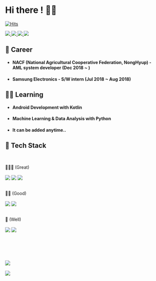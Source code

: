 # Hi there ! 🙋‍♂️
[![Hits](https://hits.seeyoufarm.com/api/count/incr/badge.svg?url=https%3A%2F%2Fgithub.com%2FChoiMW%2Fhit-counter&count_bg=%2379C83D&title_bg=%23555555&icon=&icon_color=%23E7E7E7&title=hits&edge_flat=false)](https://github.com/ChoiMW)

<a href="https://github.com/ChoiMW" target="_blank"><img src="https://img.shields.io/badge/github-181717?style=for-the-badge&logo=github&logoColor=white"> </a>
<a href="https://github.com/ChoiMW" target="_blank"><img src="https://img.shields.io/badge/notion-000000?style=for-the-badge&logo=notion&logoColor=white"> </a>
<a href="https://dacon.io/myprofile/427209/home" target="_blank"><img src="https://img.shields.io/badge/-DACON-004B93?style=for-the-badge"> </a>
<a href="https://github.com/ChoiMW" target="_blank"><img src="https://img.shields.io/badge/Instagram-E4405F?style=for-the-badge&logo=Instagram&logoColor=white"> </a>
## 🍳 Career 
- #### NACF (National Agricultural Cooperative Federation, NongHyup) - AML system developer (Dec 2018 ~ )
- #### Samsung Electronics - S/W intern (Jul 2018 ~ Aug 2018)


## 👨‍🍳 Learning 
 - #### Android Development with Kotlin
 - #### Machine Learning & Data Analysis with Python
 - #### It can be added anytime..

## 🥄 Tech Stack
<br>

🥄🥄🥄 (Great)
<br><br>
<img src="https://img.shields.io/badge/C++-00599C?style=flat-square&logo=c%2B%2B&logoColor=white"/> 
<img src="https://img.shields.io/badge/Oracle-F80000?style=flat-square&logo=Oracle&logoColor=white"/>
<img src="https://img.shields.io/badge/linux-FCC624?style=flat-square&logo=linux&logoColor=black"> 
<br><br>

🥄🥄 (Good)
<br><br>
<img src="https://img.shields.io/badge/Android-3DDC84?style=flat-square&logo=Android&logoColor=white"/> 
<img src="https://img.shields.io/badge/Python-3673a5?style=flat-square&logo=python&logoColor=white"/>
<br><br>

🥄 (Well)
<br><br>
<img src="https://img.shields.io/badge/Java-007396?style=flat-square&logo=java&logoColor=white">
<img src="https://img.shields.io/badge/Kotlin-7F52FF?style=flat-square&logo=Kotlin&logoColor=white">
<br>
##  &nbsp;
<br>
<a href="https://github.com/ChoiMW">
  <img align="center" src="https://github-readme-stats.vercel.app/api?username=ChoiMW&show_icons=true&theme=vue-dark" />
</a>
<br><br>
<a href="https://github.com/ChoiMW">
  <img align="center" src="https://github-readme-stats.vercel.app/api/top-langs/?username=ChoiMW" />
</a>


<br><br><br><br><br><br>
